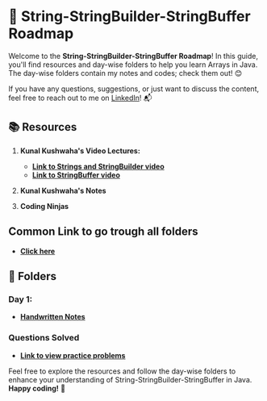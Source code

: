 # 🚀 **String-StringBuilder-StringBuffer Roadmap**

Welcome to the **String-StringBuilder-StringBuffer Roadmap**! In this guide, you'll find resources and day-wise folders to help you learn Arrays in Java. The day-wise folders contain my notes and codes; check them out! 😊

If you have any questions, suggestions, or just want to discuss the content, feel free to reach out to me on [LinkedIn](https://www.linkedin.com/in/pragni-naik-86b82b24b/)! 📬

## 📚 **Resources**

1. **Kunal Kushwaha's Video Lectures:**
   - [**Link to Strings and StringBuilder video**](https://youtu.be/zL1DPZ0Ovlo?si=kZVvIhVJhMzzpSwh)
   - [**Link to StringBuffer video**](https://youtu.be/YFZai3fPUQI?si=CAHI0aogg0NjYPH_)

2. **Kunal Kushwaha's Notes**
   
3. **Coding Ninjas**

## **Common Link to go trough all folders**
   - [**Click here**](https://github.com/Pragni24/Pragni-Naik/tree/92a733dda0cbc92223ed89c6dc8dacaa6fa8b75f/Arrays)

## 📂 **Folders**

### **Day 1:** 
   - [**Handwritten Notes**](https://github.com/Pragni24/Pragni-Naik/blob/d725931b9e58f611f55400f294fceac6410c4058/Strings-StringBuilder-StringBuffer/Notes_Strings_PragniNaik.pdf)  <!-- Create a "day1" folder and add content -->

### **Questions Solved**
   - [**Link to view practice problems**](https://github.com/Pragni24/Pragni-Naik/blob/b0929a0c68ea56eeb41302eb02e6ff7401f16b69/Arrays/QuestionsSolved.md)

Feel free to explore the resources and follow the day-wise folders to enhance your understanding of String-StringBuilder-StringBuffer in Java. **Happy coding!** 🎉
